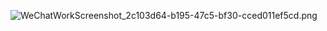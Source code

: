 ![WeChatWorkScreenshot_2c103d64-b195-47c5-bf30-cced011ef5cd.png](http://ww1.sinaimg.cn/large/006ySrCSly1gfk17l4e5tj30dy0mc74y.jpg)